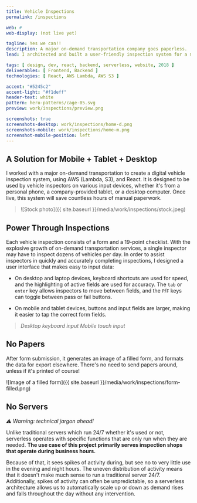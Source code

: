 ```yaml
---
title: Vehicle Inspections
permalink: /inspections

web: #
web-display: (not live yet)

tagline: Yes we can!!
description: A major on-demand transportation company goes paperless.
lead: I architected and built a user-friendly inspection system for a major on-demand transportation company.

tags: [ design, dev, react, backend, serverless, website, 2018 ]
deliverables: [ Frontend, Backend ]
technologies: [ React, AWS Lambda, AWS S3 ]

accent: "#5245c2"
accent-light: "#f1deff"
header-text: white
pattern: hero-patterns/cage-05.svg
preview: work/inspections/preview.png

screenshots: true
screenshots-desktop: work/inspections/home-d.png
screenshots-mobile: work/inspections/home-m.png
screenshot-mobile-position: left
---
```



## A Solution for Mobile + Tablet + Desktop

I worked with a major on-demand transportation to create a digital vehicle inspection system, using AWS (Lambda, S3), and React. It is designed to be used by vehicle inspectors on various input devices, whether it's from a personal phone, a company-provided tablet, or a desktop computer. Once live, this system will save countless hours of manual paperwork.

> ![Stock photo]({{ site.baseurl }}/media/work/inspections/stock.jpeg)

## Power Through Inspections

Each vehicle inspection consists of a form and a 19-point checklist. With the explosive growth of on-demand transportation services, a single inspector may have to inspect dozens of vehicles per day. In order to assist inspectors in quickly and accurately completing inspections, I designed a user interface that makes easy to input data:

- On desktop and laptop devices, keyboard shortcuts are used for speed, and the highlighting of active fields are used for accuracy. The `tab` or `enter` key allows inspectors to move between fields, and the `P`/`F` keys can toggle between pass or fail buttons.

- On mobile and tablet devices, buttons and input fields are larger, making it easier to tap the correct form fields.

<blockquote class="text-center">
  <row>
    <column class="no-margin-bottom"><i>Desktop keyboard input</i><img src="{{ site.baseurl }}/media/work/inspections/input-d.png" alt=""></column>
    <column class="no-margin-bottom"><i>Mobile touch input</i><img src="{{ site.baseurl }}/media/work/inspections/input-m.png" alt=""></column>
  </row>
</blockquote>

## No Papers

After form submission, it generates an image of a filled form, and formats the data for export elsewhere. There's no need to send papers around, unless if it's printed of course!

![Image of a filled form]({{ site.baseurl }}/media/work/inspections/form-filled.png)

## No Servers

_:warning: Warning: technical jargon ahead!_

Unlike traditional servers which run 24/7 whether it's used or not, serverless operates with specific functions that are only run when they are needed. **The use case of this project primarily serves inspection shops that operate during business hours.**

Because of that, it sees spikes of activity during, but see no to very little use in the evening and night hours. The uneven distribution of activity means that it doesn't make much sense to run a traditional server 24/7. Additionally, spikes of activity can often be unpredictable, so a serverless architecture allows us to automatically scale up or down as demand rises and falls throughout the day without any intervention.